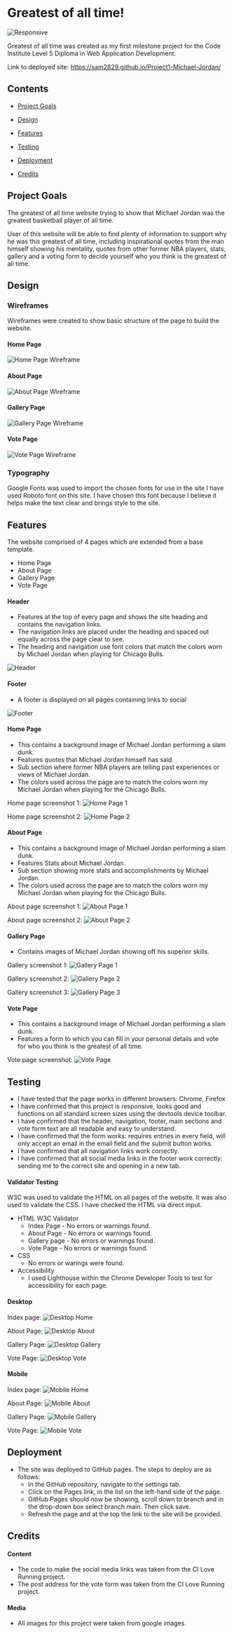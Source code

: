 # Greatest of all time!

![Responsive](assets/screenshots/responsive.png)

Greatest of all time was created as my first milestone project for the Code Institute Level 5 Diploma in Web Application Development.

Link to deployed site: https://sam2829.github.io/Project1-Michael-Jordan/

## Contents

- [Project Goals](#project-goals)

- [Design](#design)

- [Features](#features)

- [Testing](#testing)

* [Deployment](#deployment)

- [Credits](#credits)

## Project Goals

The greatest of all time website trying to show that Michael Jordan was the greatest basketball player of all time.

User of this website will be able to find plenty of information to support why he was this greatest of all time, including inspirational quotes from the man himself showing his mentality, quotes from other former NBA players, stats, gallery and a voting form to decide yourself who you think is the greatest of all time.

## Design

### Wireframes

Wireframes were created to show basic structure of the page to build the website.

#### Home Page

![Home Page Wireframe](assets/screenshots/home-wireframe.png)

#### About Page

![About Page Wireframe](assets/screenshots/about-wireframe.png)

#### Gallery Page

![Gallery Page Wireframe](assets/screenshots/gallery-wireframe.png)

#### Vote Page

![Vote Page Wireframe](assets/screenshots/vote-wireframe.png)

### Typography

Google Fonts was used to import the chosen fonts for use in the site
I have used Roboto font on this site. I have chosen this font because I believe it helps make the text clear and brings style to the site.

## Features

The website comprised of 4 pages which are extended from a base template.

- Home Page
- About Page
- Gallery Page
- Vote Page

#### Header

- Features at the top of every page and shows the site heading and contains the navigation links.
- The navigation links are placed under the heading and spaced out equally across the page clear to see.
- The heading and navigation use font colors that match the colors worn by Michael Jordan when playing for Chicago Bulls.

![Header](assets/screenshots/header.png)

#### Footer

- A footer is displayed on all pages containing links to social

![Footer](assets/screenshots/footer.png)

#### Home Page

- This contains a background image of Michael Jordan performing a slam dunk.
- Features quotes that Michael Jordan himself has said.
- Sub section where former NBA players are telling past experiences or views of Michael Jordan.
- The colors used across the page are to match the colors worn my Michael Jordan when playing for the Chicago Bulls.

Home page screenshot 1:
![Home Page 1](assets/screenshots/home-page-1.png)

Home page screenshot 2:
![Home Page 2](assets/screenshots/home-page-2.png)

#### About Page

- This contains a background image of Michael Jordan performing a slam dunk.
- Features Stats about Michael Jordan.
- Sub section showing more stats and accomplishments by Michael Jordan.
- The colors used across the page are to match the colors worn my Michael Jordan when playing for the Chicago Bulls.

About page screenshot 1:
![About Page 1](assets/screenshots/about-page-1.png)

About page screenshot 2:
![About Page 2](assets/screenshots/about-page-2.png)

#### Gallery Page

- Contains images of Michael Jordan showing off his superior skills.

Gallery screenshot 1:
![Gallery Page 1](assets/screenshots/gallery-page-1.png)

Gallery screenshot 2:
![Gallery Page 2](assets/screenshots/gallery-page-2.png)

Gallery screenshot 3:
![Gallery Page 3](assets/screenshots/gallery-page-3.png)

#### Vote Page

- This contains a background image of Michael Jordan performing a slam dunk.
- Features a form to which you can fill in your personal details and vote for who you think is the greatest of all time.

Vote page screenshot:
![Vote Page](assets/screenshots/vote-page-1.png)

## Testing

- I have tested that the page works in different browsers: Chrome, Firefox
- I have confirmed that this project is responsive, looks good and functions on all standard screen sizes using the devtools device toolbar.
- I have confirmed that the header, navigation, footer, main sections and vote form text are all readable and easy to understand.
- I have confirmed that the form works: requires entries in every field, will only accept an email in the email field and the submit button works.
- I have confirmed that all navigation links work correctly.
- I have confirmed that all social media links in the footer work correctly: sending me to the correct site and opening in a new tab.

#### Validator Testing

W3C was used to validate the HTML on all pages of the website. It was also used to validate the CSS. I have checked the HTML via direct input.

- HTML W3C Validator
  - Index Page - No errors or warnings found.
  - About Page - No errors or warnings found.
  - Gallery page - No errors or warnings found.
  - Vote Page - No errors or warnings found.
- CSS
  - No errors or warings were found.
- Accessibility
  - I used Lighthouse within the Chrome Developer Tools to test for accessibility for each page.

#### Desktop

Index page:
![Desktop Home](assets/screenshots/desktop-home.png)

About Page:
![Desktop About](assets/screenshots/desktop-about.png)

Gallery Page:
![Desktop Gallery](assets/screenshots/desktop-gallery.png)

Vote Page:
![Desktop Vote](assets/screenshots/desktop-vote.png)

#### Mobile

Index page:
![Mobile Home](assets/screenshots/mobile-home.png)

About Page:
![Mobile About](assets/screenshots/mobile-about.png)

Gallery Page:
![Mobile Gallery](assets/screenshots/mobile-gallery.png)

Vote Page:
![Mobile Vote](assets/screenshots/mobile-vote.png)

## Deployment

- The site was deployed to GitHub pages. The steps to deploy are as follows:
  - In the GitHub repository, navigate to the settings tab.
  - Click on the Pages link, in the list on the left-hand side of the page.
  * GitHub Pages should now be showing, scroll down to branch and in the drop-down box select branch main. Then click save.
  * Refresh the page and at the top the link to the site will be provided.

## Credits

#### Content

- The code to make the social media links was taken from the CI Love Running project.
- The post address for the vote form was taken from the CI Love Running project.

#### Media

- All images for this project were taken from google images.
